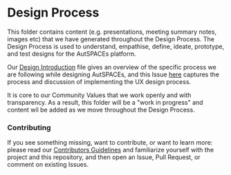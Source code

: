 # Design Process

This folder contains content (e.g. presentations, meeting summary notes, images etc) that we have generated throughout the Design Process. The Design Process is used to understand, empathise, define, ideate, prototype, and test designs for the AutSPACEs platform. 

Our [Design Introduction](/platform-designs/design-introduction.md) file gives an overview of the specific process we are following while designing AutSPACEs, and this Issue [here](https://github.com/alan-turing-institute/AutisticaCitizenScience/issues/573) captures the process and discussion of implementing the UX design process. 

It is core to our Community Values that we work openly and with transparency. As a result, this folder will be a "work in progress" and content wil be added as we move throughout the Design Process. 

### Contributing

If you see something missing, want to contribute, or want to learn more: please read our [Contributors Guidelines](https://github.com/alan-turing-institute/AutisticaCitizenScience/blob/master/.github/CONTRIBUTING.md) and familiarize yourself with the project and this repository, and then open an Issue, Pull Request, or comment on existing Issues. 


